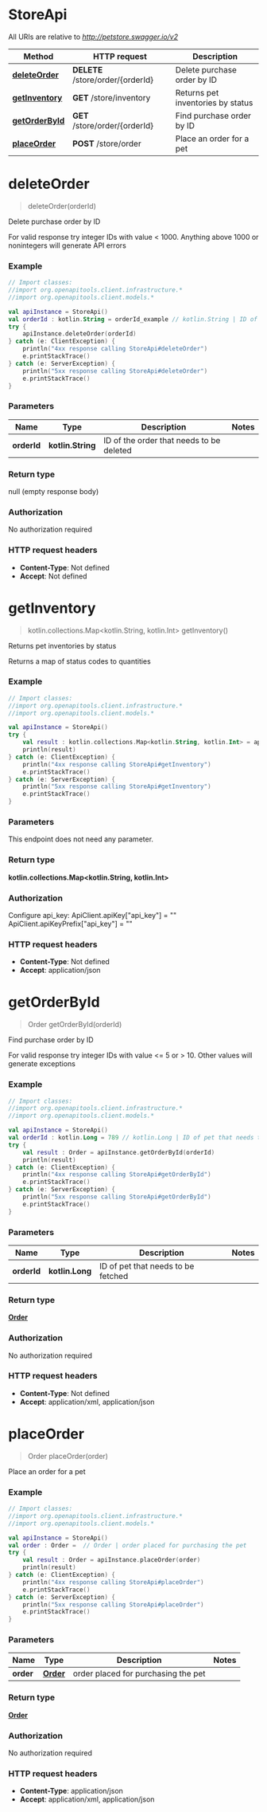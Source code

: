 # StoreApi

All URIs are relative to *http://petstore.swagger.io/v2*

Method | HTTP request | Description
------------- | ------------- | -------------
[**deleteOrder**](StoreApi.md#deleteOrder) | **DELETE** /store/order/{orderId} | Delete purchase order by ID
[**getInventory**](StoreApi.md#getInventory) | **GET** /store/inventory | Returns pet inventories by status
[**getOrderById**](StoreApi.md#getOrderById) | **GET** /store/order/{orderId} | Find purchase order by ID
[**placeOrder**](StoreApi.md#placeOrder) | **POST** /store/order | Place an order for a pet


<a name="deleteOrder"></a>
# **deleteOrder**
> deleteOrder(orderId)

Delete purchase order by ID

For valid response try integer IDs with value &lt; 1000. Anything above 1000 or nonintegers will generate API errors

### Example
```kotlin
// Import classes:
//import org.openapitools.client.infrastructure.*
//import org.openapitools.client.models.*

val apiInstance = StoreApi()
val orderId : kotlin.String = orderId_example // kotlin.String | ID of the order that needs to be deleted
try {
    apiInstance.deleteOrder(orderId)
} catch (e: ClientException) {
    println("4xx response calling StoreApi#deleteOrder")
    e.printStackTrace()
} catch (e: ServerException) {
    println("5xx response calling StoreApi#deleteOrder")
    e.printStackTrace()
}
```

### Parameters

Name | Type | Description  | Notes
------------- | ------------- | ------------- | -------------
 **orderId** | **kotlin.String**| ID of the order that needs to be deleted |

### Return type

null (empty response body)

### Authorization

No authorization required

### HTTP request headers

 - **Content-Type**: Not defined
 - **Accept**: Not defined

<a name="getInventory"></a>
# **getInventory**
> kotlin.collections.Map&lt;kotlin.String, kotlin.Int&gt; getInventory()

Returns pet inventories by status

Returns a map of status codes to quantities

### Example
```kotlin
// Import classes:
//import org.openapitools.client.infrastructure.*
//import org.openapitools.client.models.*

val apiInstance = StoreApi()
try {
    val result : kotlin.collections.Map<kotlin.String, kotlin.Int> = apiInstance.getInventory()
    println(result)
} catch (e: ClientException) {
    println("4xx response calling StoreApi#getInventory")
    e.printStackTrace()
} catch (e: ServerException) {
    println("5xx response calling StoreApi#getInventory")
    e.printStackTrace()
}
```

### Parameters
This endpoint does not need any parameter.

### Return type

**kotlin.collections.Map&lt;kotlin.String, kotlin.Int&gt;**

### Authorization


Configure api_key:
    ApiClient.apiKey["api_key"] = ""
    ApiClient.apiKeyPrefix["api_key"] = ""

### HTTP request headers

 - **Content-Type**: Not defined
 - **Accept**: application/json

<a name="getOrderById"></a>
# **getOrderById**
> Order getOrderById(orderId)

Find purchase order by ID

For valid response try integer IDs with value &lt;&#x3D; 5 or &gt; 10. Other values will generate exceptions

### Example
```kotlin
// Import classes:
//import org.openapitools.client.infrastructure.*
//import org.openapitools.client.models.*

val apiInstance = StoreApi()
val orderId : kotlin.Long = 789 // kotlin.Long | ID of pet that needs to be fetched
try {
    val result : Order = apiInstance.getOrderById(orderId)
    println(result)
} catch (e: ClientException) {
    println("4xx response calling StoreApi#getOrderById")
    e.printStackTrace()
} catch (e: ServerException) {
    println("5xx response calling StoreApi#getOrderById")
    e.printStackTrace()
}
```

### Parameters

Name | Type | Description  | Notes
------------- | ------------- | ------------- | -------------
 **orderId** | **kotlin.Long**| ID of pet that needs to be fetched |

### Return type

[**Order**](Order.md)

### Authorization

No authorization required

### HTTP request headers

 - **Content-Type**: Not defined
 - **Accept**: application/xml, application/json

<a name="placeOrder"></a>
# **placeOrder**
> Order placeOrder(order)

Place an order for a pet

### Example
```kotlin
// Import classes:
//import org.openapitools.client.infrastructure.*
//import org.openapitools.client.models.*

val apiInstance = StoreApi()
val order : Order =  // Order | order placed for purchasing the pet
try {
    val result : Order = apiInstance.placeOrder(order)
    println(result)
} catch (e: ClientException) {
    println("4xx response calling StoreApi#placeOrder")
    e.printStackTrace()
} catch (e: ServerException) {
    println("5xx response calling StoreApi#placeOrder")
    e.printStackTrace()
}
```

### Parameters

Name | Type | Description  | Notes
------------- | ------------- | ------------- | -------------
 **order** | [**Order**](Order.md)| order placed for purchasing the pet |

### Return type

[**Order**](Order.md)

### Authorization

No authorization required

### HTTP request headers

 - **Content-Type**: application/json
 - **Accept**: application/xml, application/json


